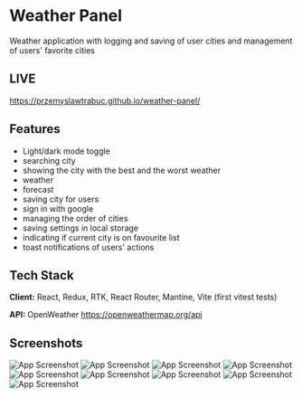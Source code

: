 
# Weather Panel

Weather application with logging and saving of user cities and management of users' favorite cities


## LIVE 
https://przemyslawtrabuc.github.io/weather-panel/
## Features

- Light/dark mode toggle
- searching city
- showing the city with the best and the worst weather
- weather
- forecast
- saving city for users
- sign in with google
- managing the order of cities
- saving settings in local storage
- indicating if current city is on favourite list
- toast notifications of users' actions


## Tech Stack

**Client:** React, Redux, RTK, React Router, Mantine, Vite (first vitest tests)

**API:** OpenWeather https://openweathermap.org/api


## Screenshots

![App Screenshot](S1.png)
![App Screenshot](S2.png)
![App Screenshot](S3.png)
![App Screenshot](S4.png)
![App Screenshot](S5.png)
![App Screenshot](S6.png)
![App Screenshot](S7.png)
![App Screenshot](S8.png)
![App Screenshot](S9.png)

